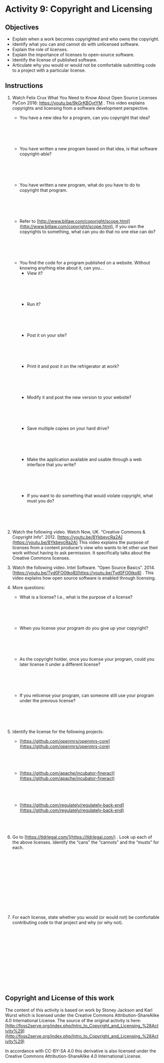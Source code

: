 # Activity 9: Copyright and Licensing

## Objectives

- Explain when a work becomes copyrighted and who owns the copyright.
- Identify what you can and cannot do with unlicensed software.
- Explain the role of licenses.
- Explain the importance of licenses to open-source software.
- Identify the license of published software.
- Articulate why you would or would not be comfortable submitting code to a
  project with a particular license.

## Instructions

1. Watch Felix Crux What You Need to Know About Open Source Licenses PyCon 2016: https://youtu.be/9kGrKBOytYM . This video explains copyrights and licensing from a software development perspective.
    - You have a new idea for a program, can you copyright that idea?
        ```





        ```
    - You have written a new program based on that idea, is that software copyright-able?
        ```





        ```
    - You have written a new program, what do you have to do to copyright that program.
        ```





        ```
    - Refer to [http://www.bitlaw.com/copyright/scope.html](http://www.bitlaw.com/copyright/scope.html),
    if you own the copyrights to something, what can you do that no one else can do?
        ```





        ```
    - You find the code for a program published on a website. Without knowing
    anything else about it, can you...
        - View it?
            ```





            ```
        - Run it?
            ```





            ```
        - Post it on your site?
            ```





            ```
        - Print it and post it on the refrigerator at work?
            ```





            ```
        - Modify it and post the new version to your website?
            ```





            ```
        - Save multiple copies on your hard drive?
            ```





            ```
        - Make the application available and usable through a web interface that you write?
            ```





            ```
        - If you want to do something that would violate copyright, what must you do?
            ```





            ```
2. Watch the following video. Watch Now, UK. “Creative Commons & Copyright Info”. 2012. [https://youtu.be/8YkbeycRa2A](https://youtu.be/8YkbeycRa2A) This video explains the purpose of licenses from a content producer’s view who wants to let other use their work without having to ask permission. It specifically talks about the Creative Commons licenses.
3. Watch the following video. Intel Software. “Open Source Basics”. 2014. [https://youtu.be/Tyd0FO0tko8](https://youtu.be/Tyd0FO0tko8) . This video explains how open source software is enabled through licensing.
4. More questions:
    - What is a license? I.e., what is the purpose of a license?
        ```





        ```
    - When you license your program do you give up your copyright?
        ```





        ```
    - As the copyright holder, once you license your program, could you later license it under a different license?
        ```





        ```
    - If you relicense your program, can someone still use your program under the previous license?
        ```





        ```

4. Identify the license for the following projects:
    - [https://github.com/openmrs/openmrs-core](https://github.com/openmrs/openmrs-core)
        ```




        ```
    - [https://github.com/apache/incubator-fineract](https://github.com/apache/incubator-fineract)
        ```




        ```
    - [https://github.com/regulately/regulately-back-end](https://github.com/regulately/regulately-back-end)
        ```




        ```
5. Go to [https://tldrlegal.com/](https://tldrlegal.com/) . Look up each of the above licenses. Identify the “cans” the “cannots” and the “musts” for each.
    ```














    ```
6. For each license, state whether you would (or would not) be comfortable contributing code to that project and why (or why not).
    ```














    ```

## Copyright and License of this work

The content of this activity is based on work by Stoney Jackson and Karl Wurst
which is licensed under the Creative Commons Attribution-ShareAlike 4.0
International License. The source of the original activity is here: [http://foss2serve.org/index.php/Intro_to_Copyright_and_Licensing_%28Activity%29](http://foss2serve.org/index.php/Intro_to_Copyright_and_Licensing_%28Activity%29)

In accordance with CC-BY-SA 4.0 this derivative is also licensed under the
Creative Commons Attribution-ShareAlike 4.0 International License.
